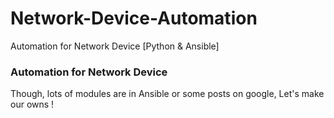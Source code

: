 # Network-Device-Automation
Automation for Network Device [Python &amp; Ansible]

### Automation for Network Device
Though, lots of modules are in Ansible or some posts on google,
Let's make our owns !
